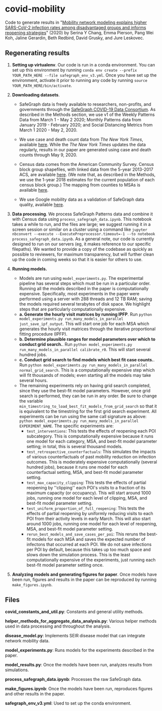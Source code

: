 # covid-mobility

Code to generate results in "[Mobility network modeling explains higher SARS-CoV-2 infection rates among disadvantaged groups
and informs reopening strategies](https://www.medrxiv.org/content/10.1101/2020.06.15.20131979v1)" (2020) by Serina Y Chang, Emma Pierson, Pang Wei Koh, Jaline Gerardin, Beth Redbird, David Grusky, and Jure Leskovec. 

## Regenerating results

1. **Setting up virtualenv**. Our code is run in a conda environment. You can set up this environment by running `conda env create --prefix YOUR_PATH_HERE --file safegraph_env_v3.yml`. Once you have set up the environment, activate it prior to running any code by running `source YOUR_PATH_HERE/bin/activate`. 

2. **Downloading datasets**.

    - SafeGraph data is freely available to researchers, non-profits, and governments through the [SafeGraph COVID-19 Data Consortium](https://www.safegraph.com/covid-19-data-consortium). As described in the Methods section, we use v1 of the Weekly Patterns Data from March 1 - May 2 2020; Monthly Patterns data from January 2019 - February 2020; and Social Distancing Metrics from March 1 2020 - May 2, 2020. 
    
    - We use case and death count data from *The New York Times*, available [here](https://github.com/nytimes/covid-19-data). While the *The New York Times* updates the data regularly, results in our paper are generated using case and death counts through May 9, 2020. 
    
    - Census data comes from the American Community Survey. Census block group shapefiles, with linked data from the 5-year 2013-2017 ACS, are available [here](https://www2.census.gov/geo/tiger/TIGER_DP/2017ACS/ACS_2017_5YR_BG.gdb.zip). (We note that, as described in the Methods, we use the 1-year 2018 estimates for the current population of each census block group.) The mapping from counties to MSAs is available [here](https://www2.census.gov/programs-surveys/metro-micro/geographies/reference-files/2017/delineation-files/list1.xls). 
    
    - We use Google mobility data as a validation of SafeGraph data quality, available [here](https://google.com/covid19/mobility/). 

3. **Data processing**. We process SafeGraph Patterns data and combine it with Census data using `process_safegraph_data.ipynb`. This notebook takes a while to run, and the files are large; we suggest running it in a screen session or similar on a cluster using a command like `jupyter nbconvert --execute --ExecutePreprocessor.timeout=-1 --to notebook process_safegraph_data.ipynb`. As a general note, our code is currently designed to run on our servers (eg, it makes reference to our specific filepaths). We wanted to provide a copy of the codebase as quickly as possible to reviewers, for maximum transparency, but will further clean up the code in coming weeks so that it is easier for others to use. 

4. **Running models.**
    - Models are run using `model_experiments.py`. The experimental pipeline has several steps which must be run in a particular order. Running all the models described in the paper is computationally expensive. Specifically, most experiments in the paper were performed using a server with 288 threads and 12 TB RAM; saving the models required several terabytes of disk space. We highlight steps that are particularly computationally expensive. 
    - **a. Generate the hourly visit matrices by running IPFP**. Run `python model_experiments.py run_many_models_in_parallel just_save_ipf_output`. This will start one job for each MSA which generates the hourly visit matrices through the iterative proportional fitting procedure (IPFP). 
    - **b. Determine plausible ranges for model parameters over which to conduct grid search.**. Run `python model_experiments.py run_many_models_in_parallel calibrate_r0`. This will start several hundred jobs.
    - **c. Conduct grid search to find models which best fit case counts.**. Run `python model_experiments.py run_many_models_in_parallel normal_grid_search`. This is a computationally expensive step which will fit thousands of models; even starting all the models may take several hours. 
    - The remaining experiments rely on having grid search completed, since they use the best-fit model parameters. However, once grid search is performed, they can be run in any order. Be sure to change the variable `min_timestring_to_load_best_fit_models_from_grid_search` so that it is equivalent to the timestring for the first grid search experiment. All experiments can be run using the same call signature as above: `python model_experiments.py run_many_models_in_parallel EXPERIMENT_NAME`. The specific experiments are: 
        - `test_interventions`: This tests the effects of reopening each POI subcategory. This is computationally expensive because it runs one model for each category, MSA, and best-fit model parameter setting; in total, this is several thousand models. 
        - `test_retrospective_counterfactuals`: This simulates the impacts of various counterfactuals of past mobility reduction on infection outcomes. This is moderately expensive computationally (several hundred jobs), because it runs one model for each counterfactual setting, MSA, and best-fit model parameter setting.
        - `test_max_capacity_clipping`: This tests the effects of partial reopening by ''clipping'' each POI's visits to a fraction of its maximum capacity (or occupancy).  This will start around 1000 jobs, running one model for each level of clipping, MSA, and best-fit model parameter setting.
        - `test_uniform_proportion_of_full_reopening`: This tests the effects of partial reopening by uniformly reducing visits to each POI from their activity levels in early March. This will also start around 1000 jobs, running one model for each level of reopening, MSA, and best-fit model parameter setting.
        - `rerun_best_models_and_save_cases_per_poi`: This reruns the best-fit models for each MSA and saves the expected number of infectons that occurred at each POI. We do not save infections per POI by default, because this takes up too much space and slows down the simulation process. This is the least computationally expensive of the experiments, just running each best-fit model parameter setting once.

5. **Analyzing models and generating figures for paper**. Once models have been run, figures and results in the paper can be reproduced by running `make_figures.ipynb`.

## Files

**covid_constants_and_util.py**: Constants and general utility methods. 

**helper_methods_for_aggregate_data_analysis.py**: Various helper methods used in data processing and throughout the analysis. 

**disease_model.py**: Implements SEIR disease model that can integrate network mobility data.

**model_experiments.py**: Runs models for the experiments described in the paper. 

**model_results.py**: Once the models have been run, analyzes results from simulations.

**process_safegraph_data.ipynb**: Processes the raw SafeGraph data. 

**make_figures.ipynb**: Once the models have been run, reproduces figures and other results in the paper. 

**safegraph_env_v3.yml**: Used to set up the conda environment. 

